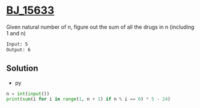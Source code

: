 # [BJ_15633](https://acmicpc.net/problem/15633)

Given natural number of n, figure out the sum of all the drugs in n (including 1 and n)

```txt
Input: 5
Output: 6
```

## Solution

* py

```py
n = int(input())
print(sum(i for i in range(1, n + 1) if n % i == 0) * 5 - 24)
```

